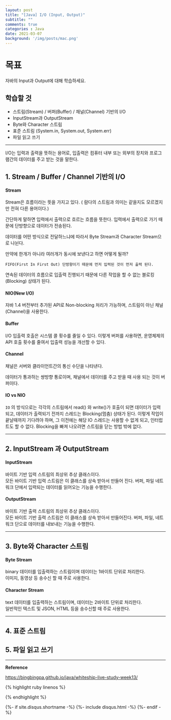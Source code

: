 ```yaml
---
layout: post
title: "[Java] I/O (Input, Output)"
subtitle: ""   
comments: true
categories : Java
date: 2021-03-07
background: '/img/posts/mac.png'
---
```


# 목표     

자바의 Input과 Output에 대해 학습하세요.    

## 학습할 것   

- 스트림(Stream) / 버퍼(Buffer) / 채널(Channel) 기반의 I/O    
- InputStream과 OutputStream   
- Byte와 Character 스트림   
- 표준 스트림 (System.in, System.out, System.err)   
- 파일 읽고 쓰기    

- - - 

I/O는 입력과 출력을 뜻하는 용어로, 입출력은 컴퓨터 내부 또는 외부의 장치와 
프로그램간의 데이터를 주고 받는 것을 말한다.   

## 1. Stream / Buffer / Channel 기반의 I/O   

#### Stream   

Stream은 흐름이라는 뜻을 가지고 있다. ( 람다의 스트림과 의미는 같을지도 모르겠지만 
        전혀 다른 용어이다.)   

간단하게 말하면 입력에서 출력으로 흐르는 흐름을 뜻한다. 입력에서 출력으로 
가기 때문에 단방향으로 데이터가 전송된다.    

데이터를 어떤 방식으로 전달하느냐에 따라서 Byte Stream과 Character Stream으로 나뉜다.    

만약에 한개가 아니라 여러개가 동시에 보낸다고 하면 어떻게 될까?   

`FIFO(First In First Out) 단방향이기 때문에 먼저 입력된 것이 먼저 출력 된다.`      

연속된 데이터의 흐름으로 입출력 진행되기 때문에 다른 작업을 
할 수 없는 블로킹(Blocking) 상태가 된다.   

#### NIO(New I/O)   

자바 1.4 버전부터 추가된 API로 Non-blocking 처리가 가능하며, 스트림이 아닌 
채널(Channel)을 사용한다.   

#### Buffer   

I/O 입출력 호출은 시스템 콜 횟수를 줄일 수 있다.
이렇게 버퍼를 사용하면, 운영체제의 API 호출 횟수를 줄여서 입출력 성능을 
개선할 수 있다.   



#### Channel   

채널은 서버와 클라이언트간의 통신 수단을 나타낸다.

데이터가 통과하는 쌍방향 통로이며, 채널에서 데이터를 주고 받을 때 사용 되는 것이 버퍼이다.   

#### IO vs NIO   

`IO` 의 방식으로는 각각의 스트림에서 read() 와 write()가 호출이 되면 데이터가 입력 되고, 데이터가 
출력되기 전까지 스레드는 Blocking(멈춤) 상태가 된다. 이렇게 작업이 끝날때까지 기다려야 하며, 
    그 이전에는 해당 IO 스레드는 사용할 수 없게 되고, 인터럽트도 할 수 없다. Blocking을 빠져 나오려면 
    스트림을 닫는 방법 밖에 없다.   




- - - 


## 2. InputStream 과 OutputStream         

#### InputStream   

바이트 기반 입력 스트림의 최상위 추상 클래스이다.    
모든 바이트 기반 입력 스트림은 이 클래스를 상속 받아서 만들어 진다. 버퍼, 파일 
네트워크 단에서 입력되는 데이터를 읽어오는 기능을 수행한다.   


#### OutputStream    

바이트 기반 출력 스트림의 최상위 추상 클래스이다.   
모든 바이트 기반 출력 스트림은 이 클래스를 상속 받아서 만들어진다. 버퍼, 파일, 네트워크 
단으로 데이터를 내보내는 기능을 수행한다.   



- - - 


## 3. Byte와 Character 스트림   


#### Byte Stream   

binary 데이터를 입출력하는 스트림이며 데이터는 1바이트 단위로 처리한다.   
이미지, 동영상 등 송수신 할 때 주로 사용한다.   


#### Character Stream   

text 데이터를 입출력하는 스트림이며, 데이터는 2바이트 단위로 처리한다.    
일반적인 텍스트 및 JSON, HTML 등을 송수신할 때 주로 사용한다.    


- - - 

## 4. 표준 스트림     


## 5. 파일 읽고 쓰기   





- - - 

**Reference**    

<https://bingbingpa.github.io/java/whiteship-live-study-week13/>    

{% highlight ruby linenos %}

{% endhighlight %}


{%- if site.disqus.shortname -%}
    {%- include disqus.html -%}
{%- endif -%}

